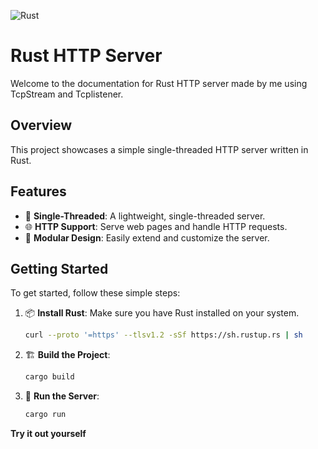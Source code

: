 ![Rust](https://youtu.be/Qf7aRSdWo1Q)

# Rust HTTP Server

Welcome to the documentation for Rust HTTP server made by me using TcpStream and Tcplistener.

## Overview

This project showcases a simple single-threaded HTTP server written in Rust.

## Features

- 🚀 **Single-Threaded**: A lightweight, single-threaded server.
- 🌐 **HTTP Support**: Serve web pages and handle HTTP requests.
- 🧩 **Modular Design**: Easily extend and customize the server.

## Getting Started

To get started, follow these simple steps:

1. 📦 **Install Rust**: Make sure you have Rust installed on your system.

   ```sh
   curl --proto '=https' --tlsv1.2 -sSf https://sh.rustup.rs | sh
2. 🏗️ **Build the Project**:

   ```sh
   cargo build
3. 🚀 **Run the Server**:
   ```sh
   cargo run
   
**Try it out yourself**

   




